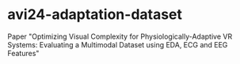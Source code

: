 # avi24-adaptation-dataset
Paper "Optimizing Visual Complexity for Physiologically-Adaptive VR Systems: Evaluating a Multimodal Dataset using EDA, ECG and EEG Features"
